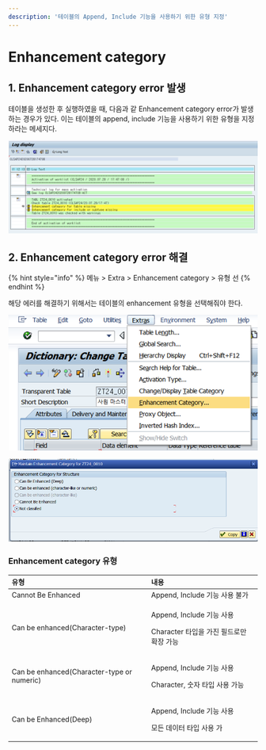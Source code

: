 ```yaml
---
description: '테이블의 Append, Include 기능을 사용하기 위한 유형 지정'
---
```


# Enhancement category

## 1. Enhancement category error 발생 

테이블을 생성한 후 실행하였을 때, 다음과 같 Enhancement category error가 발생하는 경우가 있다.  이는 테이블의 append, include 기능을 사용하기 위한 유형을 지정하라는 메세지다.

![Enhancement category &#xACBD;&#xACE0; &#xBA54;&#xC138;&#xC9C0; &#xC870;&#xD68C;](../../../.gitbook/assets/image%20%28159%29.png)



## 2. Enhancement category error 해결

{% hint style="info" %}
메뉴 &gt; Extra &gt; Enhancement category &gt; 유형 선
{% endhint %}

해당 에러를 해결하기 위해서는 테이블의 enhancement 유형을 선택해줘야 한다. 

![&#xBA54;&#xB274; &amp;gt; Extra &amp;gt; Enhancement category](../../../.gitbook/assets/image%20%28160%29.png)

![&#xC720;&#xD615;&#xC120;&#xD0DD;](../../../.gitbook/assets/image%20%28158%29.png)



### Enhancement category 유형

<table>
  <thead>
    <tr>
      <th style="text-align:left">&#xC720;&#xD615;</th>
      <th style="text-align:left">&#xB0B4;&#xC6A9;</th>
    </tr>
  </thead>
  <tbody>
    <tr>
      <td style="text-align:left">Cannot Be Enhanced</td>
      <td style="text-align:left">Append, Include &#xAE30;&#xB2A5; &#xC0AC;&#xC6A9; &#xBD88;&#xAC00;</td>
    </tr>
    <tr>
      <td style="text-align:left">Can be enhanced(Character-type)</td>
      <td style="text-align:left">
        <p>Append, Include &#xAE30;&#xB2A5; &#xC0AC;&#xC6A9;</p>
        <p>Character &#xD0C0;&#xC785;&#xC744; &#xAC00;&#xC9C4; &#xD544;&#xB4DC;&#xB85C;&#xB9CC;
          &#xD655;&#xC7A5; &#xAC00;&#xB2A5;</p>
      </td>
    </tr>
    <tr>
      <td style="text-align:left">Can be enhanced(Character-type or numeric)</td>
      <td style="text-align:left">
        <p>Append, Include &#xAE30;&#xB2A5; &#xC0AC;&#xC6A9;</p>
        <p>Character, &#xC22B;&#xC790; &#xD0C0;&#xC785; &#xC0AC;&#xC6A9; &#xAC00;&#xB2A5;</p>
      </td>
    </tr>
    <tr>
      <td style="text-align:left">Can be Enhanced(Deep)</td>
      <td style="text-align:left">
        <p>Append, Include &#xAE30;&#xB2A5; &#xC0AC;&#xC6A9;</p>
        <p>&#xBAA8;&#xB4E0; &#xB370;&#xC774;&#xD130; &#xD0C0;&#xC785; &#xC0AC;&#xC6A9;
          &#xAC00;</p>
      </td>
    </tr>
  </tbody>
</table>

